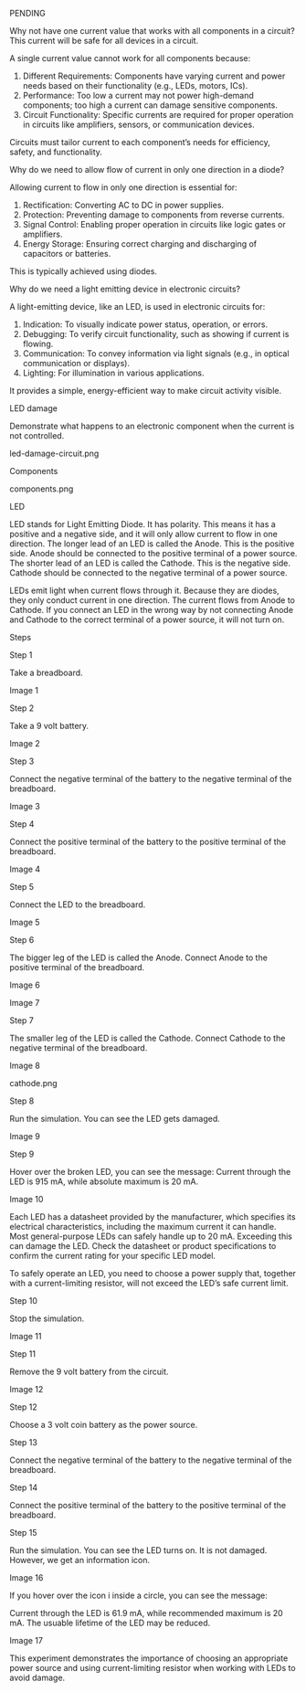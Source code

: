 
PENDING

Why not have one current value that works with all components in a circuit?
This current will be safe for all devices in a circuit.

A single current value cannot work for all components because:

1. Different Requirements: Components have varying current and power needs based on their functionality (e.g., LEDs, motors, ICs).
2. Performance: Too low a current may not power high-demand components; too high a current can damage sensitive components.
3. Circuit Functionality: Specific currents are required for proper operation in circuits like amplifiers, sensors, or communication devices.

Circuits must tailor current to each component’s needs for efficiency, safety, and functionality.

Why do we need to allow flow of current in only one direction in a diode?

Allowing current to flow in only one direction is essential for:

1. Rectification: Converting AC to DC in power supplies.
2. Protection: Preventing damage to components from reverse currents.
3. Signal Control: Enabling proper operation in circuits like logic gates or amplifiers.
4. Energy Storage: Ensuring correct charging and discharging of capacitors or batteries.

This is typically achieved using diodes.

Why do we need a light emitting device in electronic circuits?

A light-emitting device, like an LED, is used in electronic circuits for:

1. Indication: To visually indicate power status, operation, or errors.
2. Debugging: To verify circuit functionality, such as showing if current is flowing.
3. Communication: To convey information via light signals (e.g., in optical communication or displays).
4. Lighting: For illumination in various applications.

It provides a simple, energy-efficient way to make circuit activity visible.

LED damage

Demonstrate what happens to an electronic component when the current is not controlled.

led-damage-circuit.png

Components

components.png

LED

LED stands for Light Emitting Diode. It has polarity. This means it has a positive and a negative side, and it will only allow current to flow in one direction. The longer lead of an LED is called the Anode. This is the positive side. Anode should be connected to the positive terminal of a power source. The shorter lead of an LED is called the Cathode. This is the negative side. Cathode should be connected to the negative terminal of a power source.

LEDs emit light when current flows through it. Because they are diodes, they only conduct current in one direction. The current flows from Anode to Cathode. If you connect an LED in the wrong way by not connecting Anode and Cathode to the correct terminal of a power source, it will not turn on.

Steps

Step 1

Take a breadboard.

Image 1

Step 2

Take a 9 volt battery.

Image 2

Step 3

Connect the negative terminal of the battery to the negative terminal of the breadboard.

Image 3

Step 4

Connect the positive terminal of the battery to the positive terminal of the breadboard.

Image 4

Step 5

Connect the LED to the breadboard.

Image 5

Step 6

The bigger leg of the LED is called the Anode. Connect Anode to the positive terminal of the breadboard.

Image 6

Image 7

Step 7

The smaller leg of the LED is called the Cathode. Connect Cathode to the negative terminal of the breadboard.

Image 8

cathode.png

Step 8

Run the simulation. You can see the LED gets damaged.

Image 9

Step 9

Hover over the broken LED, you can see the message: Current through the LED is 915 mA, while absolute maximum is 20 mA.

Image 10

Each LED has a datasheet provided by the manufacturer, which specifies its electrical characteristics, including the maximum current it can handle. Most general-purpose LEDs can safely handle up to 20 mA. Exceeding this can damage the LED. Check the datasheet or product specifications to confirm the current rating for your specific LED model.

To safely operate an LED, you need to choose a power supply that, together with a current-limiting resistor, will not exceed the LED’s safe current limit.

Step 10

Stop the simulation.

Image 11

Step 11

Remove the 9 volt battery from the circuit.

Image 12

Step 12

Choose a 3 volt coin battery as the power source.

Step 13

Connect the negative terminal of the battery to the negative terminal of the breadboard.

Step 14

Connect the positive terminal of the battery to the positive terminal of the breadboard.

Step 15

Run the simulation. You can see the LED turns on. It is not damaged. However, we get an information icon.

Image 16

If you hover over the icon i inside a circle, you can see the message:

Current through the LED is 61.9 mA, while recommended maximum is 20 mA. The usuable lifetime of the LED may be reduced.

Image 17

This experiment demonstrates the importance of choosing an appropriate power source and using current-limiting resistor when working with LEDs to avoid damage.
